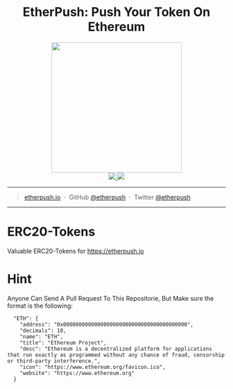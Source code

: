 <h1 align="center">EtherPush: Push Your Token On Ethereum</h1>

<p align="center">
  <img src="https://cdn.rawgit.com/etherpush/logo/master/logo.png" width="300"/>
  <br />
  <a href="https://img.shields.io/badge/branch-master-brightgreen.svg?style=flat-square">
    <img src="https://img.shields.io/badge/branch-master-brightgreen.svg?style=flat-square" />
  </a>
  <a href="https://img.shields.io/badge/license-MIT-blue.svg">
    <img src="https://img.shields.io/badge/license-MIT-blue.svg" />
  </a>
</p>

---

> [etherpush.io](https://etherpush.io) &nbsp;&middot;&nbsp;
> GitHub [@etherpush](https://github.com/etherpush) &nbsp;&middot;&nbsp;
> Twitter [@etherpush](https://twitter.com/etherpush)

---

# ERC20-Tokens
Valuable ERC20-Tokens for https://etherpush.io

# Hint

Anyone Can Send A Pull Request To This Repositorie, But Make sure the format is the following:

```
  "ETH": {
    "address": "0x0000000000000000000000000000000000000000",
    "decimals": 18,
    "name": "ETH",
    "title": "Ethereum Project",
    "desc": "Ethereum is a decentralized platform for applications that run exactly as programmed without any chance of fraud, censorship or third-party interference.",
    "icon": "https://www.ethereum.org/favicon.ico",
    "website": "https://www.ethereum.org"
  }
```
